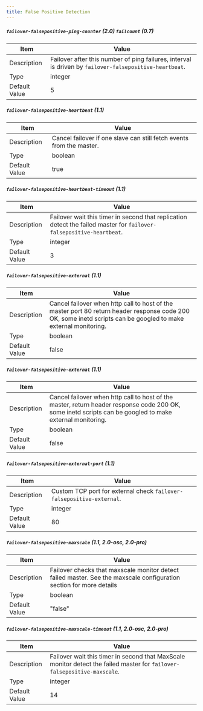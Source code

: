 ```yaml
---
title: False Positive Detection
---
```


##### `failover-falsepositive-ping-counter` (2.0)  `failcount` (0.7)

| Item          | Value |
| ----          | ----- |
| Description   |  Failover after this number of ping failures, interval is driven by `failover-falsepositive-heartbeat`. |
| Type          | integer |
| Default Value | 5 |

##### `failover-falsepositive-heartbeat` (1.1)

| Item          | Value |
| ----          | ----- |
| Description   | Cancel failover if one slave can still fetch events from the master. |
| Type          | boolean |
| Default Value | true |

##### `failover-falsepositive-heartbeat-timeout` (1.1)

| Item          | Value |
| ----          | ----- |
| Description   | Failover wait this timer in second that replication detect the failed master for `failover-falsepositive-heartbeat`. |
| Type          | integer |
| Default Value | 3 |

##### `failover-falsepositive-external` (1.1)

| Item          | Value |
| ----          | ----- |
| Description   | Cancel failover when http call to host of the master port 80 return header response code 200 OK, some inetd scripts can be googled to make external monitoring. |
| Type          | boolean |
| Default Value | false |

##### `failover-falsepositive-external` (1.1)

| Item          | Value |
| ----          | ----- |
| Description   | Cancel failover when http call to host of the master, return header response code 200 OK, some inetd scripts can be googled to make external monitoring. |
| Type          | boolean |
| Default Value | false |

##### `failover-falsepositive-external-port` (1.1)

| Item          | Value |
| ----          | ----- |
| Description   | Custom TCP port for external check `failover-falsepositive-external`. |
| Type          | integer |
| Default Value | 80 |


##### `failover-falsepositive-maxscale` (1.1, 2.0-osc, 2.0-pro)

| Item          | Value |
| ----          | ----- |
| Description   | Failover checks that maxscale monitor detect failed master. See the maxscale configuration section for more details  |
| Type          | boolean |
| Default Value | "false"|

##### `failover-falsepositive-maxscale-timeout` (1.1, 2.0-osc, 2.0-pro)

| Item          | Value |
| ----          | ----- |
| Description   | Failover wait this timer in second that MaxScale monitor detect the failed master for `failover-falsepositive-maxscale`.  |
| Type          | integer |
| Default Value | 14 |
